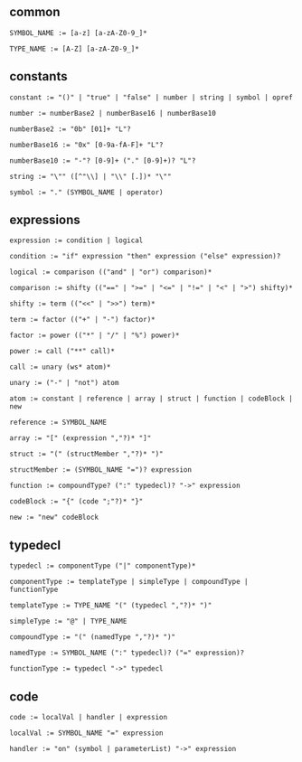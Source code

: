 
## common

    SYMBOL_NAME := [a-z] [a-zA-Z0-9_]*

    TYPE_NAME := [A-Z] [a-zA-Z0-9_]*

## constants

    constant := "()" | "true" | "false" | number | string | symbol | opref

    number := numberBase2 | numberBase16 | numberBase10

    numberBase2 := "0b" [01]+ "L"?

    numberBase16 := "0x" [0-9a-fA-F]+ "L"?

    numberBase10 := "-"? [0-9]+ ("." [0-9]+)? "L"?

    string := "\"" ([^"\\] | "\\" [.])* "\""

    symbol := "." (SYMBOL_NAME | operator)

## expressions

    expression := condition | logical

    condition := "if" expression "then" expression ("else" expression)?

    logical := comparison (("and" | "or") comparison)*

    comparison := shifty (("==" | ">=" | "<=" | "!=" | "<" | ">") shifty)*

    shifty := term (("<<" | ">>") term)*

    term := factor (("+" | "-") factor)*

    factor := power (("*" | "/" | "%") power)*

    power := call ("**" call)*

    call := unary (ws* atom)*

    unary := ("-" | "not") atom

    atom := constant | reference | array | struct | function | codeBlock | new

    reference := SYMBOL_NAME
    
    array := "[" (expression ","?)* "]"

    struct := "(" (structMember ","?)* ")"

    structMember := (SYMBOL_NAME "=")? expression

    function := compoundType? (":" typedecl)? "->" expression

    codeBlock := "{" (code ";"?)* "}"

    new := "new" codeBlock

## typedecl

    typedecl := componentType ("|" componentType)*

    componentType := templateType | simpleType | compoundType | functionType

    templateType := TYPE_NAME "(" (typedecl ","?)* ")"

    simpleType := "@" | TYPE_NAME

    compoundType := "(" (namedType ","?)* ")"

    namedType := SYMBOL_NAME (":" typedecl)? ("=" expression)?

    functionType := typedecl "->" typedecl

## code

    code := localVal | handler | expression

    localVal := SYMBOL_NAME "=" expression

    handler := "on" (symbol | parameterList) "->" expression



